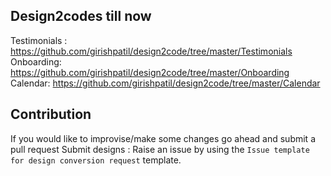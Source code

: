 ## Design2codes till now
Testimonials : https://github.com/girishpatil/design2code/tree/master/Testimonials
Onboarding: https://github.com/girishpatil/design2code/tree/master/Onboarding
Calendar: https://github.com/girishpatil/design2code/tree/master/Calendar

## Contribution
If you would like to improvise/make some changes go ahead and submit a pull request
Submit designs : Raise an issue by using the `Issue template for design conversion request` template.